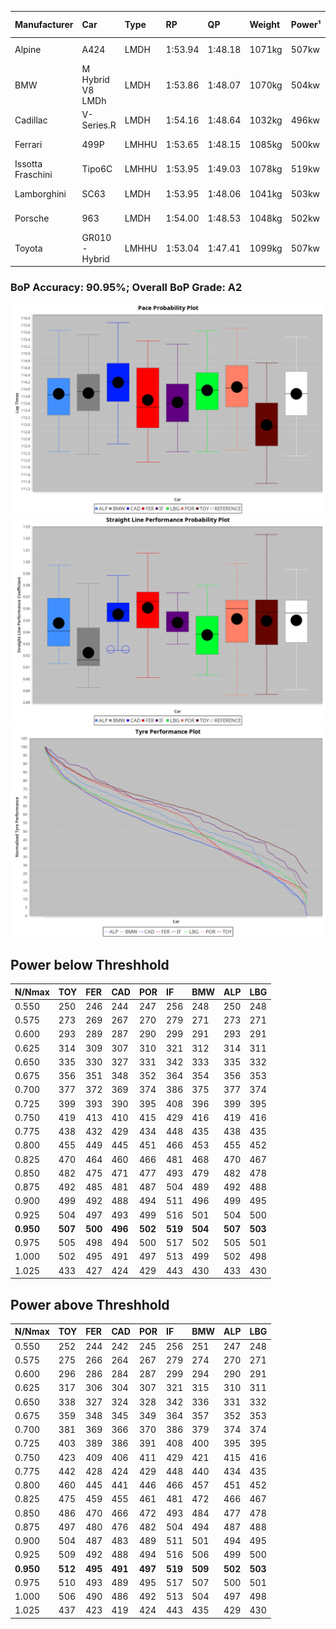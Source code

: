 |Manufacturer|Car|Type|RP|QP|Weight|Power¹|Threshhold|PINC|Power²|E/Stint|AVG Vmax|FDS|RDLC|L/Stint|BOP-Grade|ModelAccuracy|ModelPoints|Match%|
|:-|:-|:-|:-|:-|:-|:-|:-|:-|:-|:-|:-|:-|:-|:-|:-|:-|:-|:-|
|Alpine|A424|LMDH|1:53.94|1:48.18|1071kg|507kw|210.0kph|-1%|502kw|900MJ|274.41kph-292.30kph|-|0.99|35|~A1|81.46%|523|99.52%|
|BMW|M Hybrid V8 LMDh|LMDH|1:53.86|1:48.07|1070kg|504kw|210.0kph|1%|509kw|893MJ|271.44kph-291.99kph|-|1.00|35|~A1|98.60%|1690|100.00%|
|Cadillac|V-Series.R|LMDH|1:54.16|1:48.64|1032kg|496kw|210.0kph|-1%|491kw|869MJ|271.00kph-292.22kph|-|1.03|35|+B2|98.38%|1765|80.68%|
|Ferrari|499P|LMHHU|1:53.65|1:48.15|1085kg|500kw|210.0kph|-1%|495kw|883MJ|272.91kph-292.36kph|190kph|1.01|35|~A1|92.24%|2247|96.99%|
|Issotta Fraschini|Tipo6C|LMHHU|1:53.95|1:49.03|1078kg|519kw|210.0kph|0%|519kw|921MJ|276.89kph-286.15kph|190kph|1.03|34|+A2|66.67%|96|92.52%|
|Lamborghini|SC63|LMDH|1:53.95|1:48.06|1041kg|503kw|210.0kph|0%|503kw|884MJ|273.87kph-289.76kph|-|1.05|35|+B1|96.77%|419|89.41%|
|Porsche|963|LMDH|1:54.00|1:48.53|1048kg|502kw|210.0kph|-1%|497kw|885MJ|272.26kph-292.68kph|-|1.02|35|~A1|96.81%|5438|100.00%|
|Toyota|GR010 - Hybrid|LMHHU|1:53.04|1:47.41|1099kg|507kw|210.0kph|1%|512kw|905MJ|271.44kph-299.25kph|190kph|1.00|35|-D1|86.04%|1751|68.52%|

### BoP Accuracy: 90.95%; Overall BoP Grade: A2
![](BOP/WEC2024/BAHRAIN/DUALSTAGE/IMG/ACOMETHOD.png)![](BOP/WEC2024/BAHRAIN/DUALSTAGE/IMG/ACOMETHOD_sp.png)![](BOP/WEC2024/BAHRAIN/DUALSTAGE/IMG/ACOMETHOD_tw.png)
## Power below Threshhold
|N/Nmax|TOY|FER|CAD|POR|IF|BMW|ALP|LBG|
|:-|:-|:-|:-|:-|:-|:-|:-|:-|
|0.550|250|246|244|247|256|248|250|248|
|0.575|273|269|267|270|279|271|273|271|
|0.600|293|289|287|290|299|291|293|291|
|0.625|314|309|307|310|321|312|314|311|
|0.650|335|330|327|331|342|333|335|332|
|0.675|356|351|348|352|364|354|356|353|
|0.700|377|372|369|374|386|375|377|374|
|0.725|399|393|390|395|408|396|399|395|
|0.750|419|413|410|415|429|416|419|416|
|0.775|438|432|429|434|448|435|438|435|
|0.800|455|449|445|451|466|453|455|452|
|0.825|470|464|460|466|481|468|470|467|
|0.850|482|475|471|477|493|479|482|478|
|0.875|492|485|481|487|504|489|492|488|
|0.900|499|492|488|494|511|496|499|495|
|0.925|504|497|493|499|516|501|504|500|
|**0.950**|**507**|**500**|**496**|**502**|**519**|**504**|**507**|**503**|
|0.975|505|498|494|500|517|502|505|501|
|1.000|502|495|491|497|513|499|502|498|
|1.025|433|427|424|429|443|430|433|430|

## Power above Threshhold
|N/Nmax|TOY|FER|CAD|POR|IF|BMW|ALP|LBG|
|:-|:-|:-|:-|:-|:-|:-|:-|:-|
|0.550|252|244|242|245|256|251|247|248|
|0.575|275|266|264|267|279|274|270|271|
|0.600|296|286|284|287|299|294|290|291|
|0.625|317|306|304|307|321|315|310|311|
|0.650|338|327|324|328|342|336|331|332|
|0.675|359|348|345|349|364|357|352|353|
|0.700|381|369|366|370|386|379|374|374|
|0.725|403|389|386|391|408|400|395|395|
|0.750|423|409|406|411|429|421|415|416|
|0.775|442|428|424|429|448|440|434|435|
|0.800|460|445|441|446|466|457|451|452|
|0.825|475|459|455|461|481|472|466|467|
|0.850|486|470|466|472|493|484|477|478|
|0.875|497|480|476|482|504|494|487|488|
|0.900|504|487|483|489|511|501|494|495|
|0.925|509|492|488|494|516|506|499|500|
|**0.950**|**512**|**495**|**491**|**497**|**519**|**509**|**502**|**503**|
|0.975|510|493|489|495|517|507|500|501|
|1.000|506|490|486|492|513|504|497|498|
|1.025|437|423|419|424|443|435|429|430|
